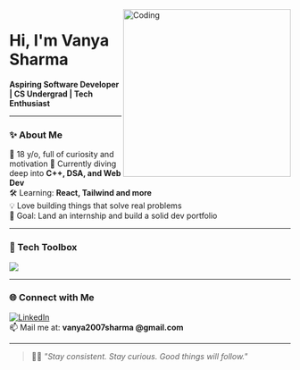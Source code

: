 <img align="right" alt="Coding" width="300" src="https://media.giphy.com/media/ZVik7pBtu9dNS/giphy.gif">

# Hi, I'm Vanya Sharma   
**Aspiring Software Developer | CS Undergrad | Tech Enthusiast**

---

### ✨ About Me

🌸 18 y/o, full of curiosity and motivation 
🌱 Currently diving deep into **C++, DSA, and Web Dev**  
🛠 Learning: **React, Tailwind and more**  
💡 Love building things that solve real problems  
🎯 Goal: Land an internship and build a solid dev portfolio

---

### 🧰 Tech Toolbox
<p>
  <img src="https://skillicons.dev/icons?i=html,css,js,react,tailwind,cpp,git,github,vscode" />
</p>

---

### 🌐 Connect with Me

[![LinkedIn](https://img.shields.io/badge/LinkedIn-blue?style=flat&logo=linkedin&logoColor=white)](https://www.linkedin.com/in/vanya-sharma-921b732a6/)  
📫 Mail me at: **vanya2007sharma
@gmail.com**

---

> 🧘‍♀️ *"Stay consistent. Stay curious. Good things will follow."*
